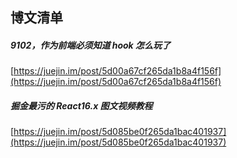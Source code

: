 ## 博文清单  

#####  9102，作为前端必须知道 hook 怎么玩了  
[https://juejin.im/post/5d00a67cf265da1b8a4f156f](https://juejin.im/post/5d00a67cf265da1b8a4f156f)  

#####  掘金最污的 React16.x 图文视频教程  
[https://juejin.im/post/5d085be0f265da1bac401937](https://juejin.im/post/5d085be0f265da1bac401937)  


